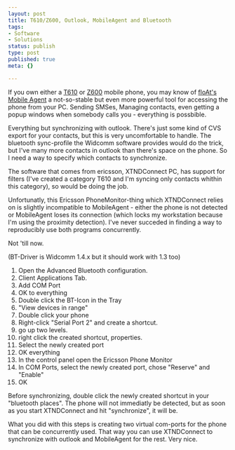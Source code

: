 ```yaml
---
layout: post
title: T610/Z600, Outlook, MobileAgent and Bluetooth
tags:
- Software
- Solutions
status: publish
type: post
published: true
meta: {}

---
```

<p>
If you own either a <a href="http://www.sonyericsson.com/t610/">T610</a> or <a href="http://www.sonyericsson.com/z600/">Z600</a> mobile phone, you may know of <a href="http://fma.xinium.com/index2.htm">floAt's Mobile Agent</a> a not-so-stable but even more powerful tool for accessing the phone from your PC. Sending SMSes, Managing contacts, even getting a popup windows when somebody calls you - everything is possbible.
</p><p>
Everything but synchronizing with outlook. There's just some kind of CVS export for your contacts, but this is very uncomfortable to handle. The bluetooth sync-profile the Widcomm software provides would do the trick, but I've many more contacts in outlook than there's space on the phone. So I need a way to specify which contacts to synchronize.
</p><p>
The software that comes from ericsson, XTNDConnect PC, has support for filters (I've created a category T610 and I'm syncing only contacts whithin this category), so would be doing the job.
</p><p>
Unfortunatly, this Ericsson PhoneMonitor-thing which XTNDConnect relies on is slightly incompatible to MobileAgent - either the phone is not detected or MobileAgent loses its connection (which locks my workstation because I'm using the proximity detection). I've never succeded in finding a way to reproducibly use both programs concurrently.
</p><p>
Not 'till now.
</p><p>
(BT-Driver is Widcomm 1.4.x but it should work with 1.3 too)
</p>
<ol>
  <li>Open the Advanced Bluetooth configuration.</li>
  <li>Client Applications Tab.</li>
  <li>Add COM Port</li>
  <li>OK to everything</li>
  <li>Double click the BT-Icon in the Tray</li>
  <li>"View devices in range"</li>
  <li>Double click your phone</li>
  <li>Right-click "Serial Port 2" and create a shortcut.</li>
  <li>go up two levels.</li>
  <li>right click the created shortcut, properties.</li>
  <li>Select the newly created port</li>
  <li>OK everything</li>
  <li>In the control panel open the Ericsson Phone Monitor</li>
  <li>In COM Ports, select the newly created port, chose "Reserve" and "Enable"</li>
  <li>OK</li>
 </ol>
<p>
Before synchronizing, double click the newly created shortcut in your "bluetooth places". The phone will not immediatly be detected, but as soon as you start XTNDConnect and hit "synchronize", it will be.
</p><p>
What you did with this steps is creating two virtual com-ports for the phone that can be concurrently used. That way you can use XTNDConnect to synchronize with outlook and MobileAgent for the rest. Very nice.</p>
